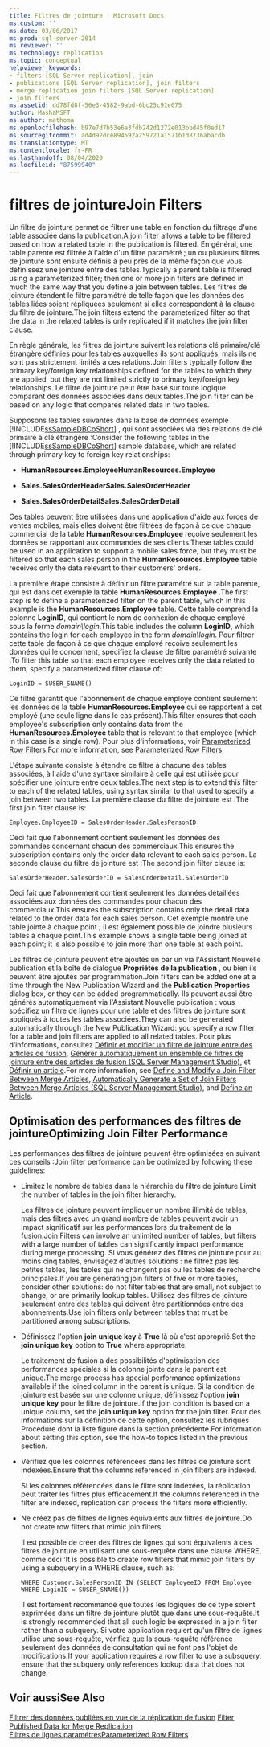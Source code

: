```yaml
---
title: Filtres de jointure | Microsoft Docs
ms.custom: ''
ms.date: 03/06/2017
ms.prod: sql-server-2014
ms.reviewer: ''
ms.technology: replication
ms.topic: conceptual
helpviewer_keywords:
- filters [SQL Server replication], join
- publications [SQL Server replication], join filters
- merge replication join filters [SQL Server replication]
- join filters
ms.assetid: dd78fd8f-56e3-4582-9abd-6bc25c91e075
author: MashaMSFT
ms.author: mathoma
ms.openlocfilehash: b97e7d7b53e6a3fdb242d1272e013bbd45f0ed17
ms.sourcegitcommit: ad4d92dce894592a259721a1571b1d8736abacdb
ms.translationtype: MT
ms.contentlocale: fr-FR
ms.lasthandoff: 08/04/2020
ms.locfileid: "87599940"
---
```

# <a name="join-filters"></a><span data-ttu-id="a33c5-102">filtres de jointure</span><span class="sxs-lookup"><span data-stu-id="a33c5-102">Join Filters</span></span>
  <span data-ttu-id="a33c5-103">Un filtre de jointure permet de filtrer une table en fonction du filtrage d'une table associée dans la publication.</span><span class="sxs-lookup"><span data-stu-id="a33c5-103">A join filter allows a table to be filtered based on how a related table in the publication is filtered.</span></span> <span data-ttu-id="a33c5-104">En général, une table parente est filtrée à l'aide d'un filtre paramétré ; un ou plusieurs filtres de jointure sont ensuite définis à peu près de la même façon que vous définissez une jointure entre des tables.</span><span class="sxs-lookup"><span data-stu-id="a33c5-104">Typically a parent table is filtered using a parameterized filter; then one or more join filters are defined in much the same way that you define a join between tables.</span></span> <span data-ttu-id="a33c5-105">Les filtres de jointure étendent le filtre paramétré de telle façon que les données des tables liées soient répliquées seulement si elles correspondent à la clause du filtre de jointure.</span><span class="sxs-lookup"><span data-stu-id="a33c5-105">The join filters extend the parameterized filter so that the data in the related tables is only replicated if it matches the join filter clause.</span></span>  
  
 <span data-ttu-id="a33c5-106">En règle générale, les filtres de jointure suivent les relations clé primaire/clé étrangère définies pour les tables auxquelles ils sont appliqués, mais ils ne sont pas strictement limités à ces relations.</span><span class="sxs-lookup"><span data-stu-id="a33c5-106">Join filters typically follow the primary key/foreign key relationships defined for the tables to which they are applied, but they are not limited strictly to primary key/foreign key relationships.</span></span> <span data-ttu-id="a33c5-107">Le filtre de jointure peut être basé sur toute logique comparant des données associées dans deux tables.</span><span class="sxs-lookup"><span data-stu-id="a33c5-107">The join filter can be based on any logic that compares related data in two tables.</span></span>  
  
 <span data-ttu-id="a33c5-108">Supposons les tables suivantes dans la base de données exemple [!INCLUDE[ssSampleDBCoShort](../../../includes/sssampledbcoshort-md.md)] , qui sont associées via des relations de clé primaire à clé étrangère :</span><span class="sxs-lookup"><span data-stu-id="a33c5-108">Consider the following tables in the [!INCLUDE[ssSampleDBCoShort](../../../includes/sssampledbcoshort-md.md)] sample database, which are related through primary key to foreign key relationships:</span></span>  
  
-   <span data-ttu-id="a33c5-109">**HumanResources.Employee**</span><span class="sxs-lookup"><span data-stu-id="a33c5-109">**HumanResources.Employee**</span></span>  
  
-   <span data-ttu-id="a33c5-110">**Sales.SalesOrderHeader**</span><span class="sxs-lookup"><span data-stu-id="a33c5-110">**Sales.SalesOrderHeader**</span></span>  
  
-   <span data-ttu-id="a33c5-111">**Sales.SalesOrderDetail**</span><span class="sxs-lookup"><span data-stu-id="a33c5-111">**Sales.SalesOrderDetail**</span></span>  
  
 <span data-ttu-id="a33c5-112">Ces tables peuvent être utilisées dans une application d'aide aux forces de ventes mobiles, mais elles doivent être filtrées de façon à ce que chaque commercial de la table **HumanResources.Employee** reçoive seulement les données se rapportant aux commandes de ses clients.</span><span class="sxs-lookup"><span data-stu-id="a33c5-112">These tables could be used in an application to support a mobile sales force, but they must be filtered so that each sales person in the **HumanResources.Employee** table receives only the data relevant to their customers' orders.</span></span>  
  
 <span data-ttu-id="a33c5-113">La première étape consiste à définir un filtre paramétré sur la table parente, qui est dans cet exemple la table **HumanResources.Employee** .</span><span class="sxs-lookup"><span data-stu-id="a33c5-113">The first step is to define a parameterized filter on the parent table, which in this example is the **HumanResources.Employee** table.</span></span> <span data-ttu-id="a33c5-114">Cette table comprend la colonne **LoginID**, qui contient le nom de connexion de chaque employé sous la forme *domain\login*.</span><span class="sxs-lookup"><span data-stu-id="a33c5-114">This table includes the column **LoginID**, which contains the login for each employee in the form *domain\login*.</span></span> <span data-ttu-id="a33c5-115">Pour filtrer cette table de façon à ce que chaque employé reçoive seulement les données qui le concernent, spécifiez la clause de filtre paramétré suivante :</span><span class="sxs-lookup"><span data-stu-id="a33c5-115">To filter this table so that each employee receives only the data related to them, specify a parameterized filter clause of:</span></span>  
  
```  
LoginID = SUSER_SNAME()  
```  
  
 <span data-ttu-id="a33c5-116">Ce filtre garantit que l'abonnement de chaque employé contient seulement les données de la table **HumanResources.Employee** qui se rapportent à cet employé (une seule ligne dans le cas présent).</span><span class="sxs-lookup"><span data-stu-id="a33c5-116">This filter ensures that each employee's subscription only contains data from the **HumanResources.Employee** table that is relevant to that employee (which in this case is a single row).</span></span> <span data-ttu-id="a33c5-117">Pour plus d'informations, voir [Parameterized Row Filters](parameterized-filters-parameterized-row-filters.md).</span><span class="sxs-lookup"><span data-stu-id="a33c5-117">For more information, see [Parameterized Row Filters](parameterized-filters-parameterized-row-filters.md).</span></span>  
  
 <span data-ttu-id="a33c5-118">L'étape suivante consiste à étendre ce filtre à chacune des tables associées, à l'aide d'une syntaxe similaire à celle qui est utilisée pour spécifier une jointure entre deux tables.</span><span class="sxs-lookup"><span data-stu-id="a33c5-118">The next step is to extend this filter to each of the related tables, using syntax similar to that used to specify a join between two tables.</span></span> <span data-ttu-id="a33c5-119">La première clause du filtre de jointure est :</span><span class="sxs-lookup"><span data-stu-id="a33c5-119">The first join filter clause is:</span></span>  
  
```  
Employee.EmployeeID = SalesOrderHeader.SalesPersonID  
```  
  
 <span data-ttu-id="a33c5-120">Ceci fait que l'abonnement contient seulement les données des commandes concernant chacun des commerciaux.</span><span class="sxs-lookup"><span data-stu-id="a33c5-120">This ensures the subscription contains only the order data relevant to each sales person.</span></span> <span data-ttu-id="a33c5-121">La seconde clause du filtre de jointure est :</span><span class="sxs-lookup"><span data-stu-id="a33c5-121">The second join filter clause is:</span></span>  
  
```  
SalesOrderHeader.SalesOrderID = SalesOrderDetail.SalesOrderID  
```  
  
 <span data-ttu-id="a33c5-122">Ceci fait que l'abonnement contient seulement les données détaillées associées aux données des commandes pour chacun des commerciaux.</span><span class="sxs-lookup"><span data-stu-id="a33c5-122">This ensures the subscription contains only the detail data related to the order data for each sales person.</span></span> <span data-ttu-id="a33c5-123">Cet exemple montre une table jointe à chaque point ; il est également possible de joindre plusieurs tables à chaque point.</span><span class="sxs-lookup"><span data-stu-id="a33c5-123">This example shows a single table being joined at each point; it is also possible to join more than one table at each point.</span></span>  
  
 <span data-ttu-id="a33c5-124">Les filtres de jointure peuvent être ajoutés un par un via l'Assistant Nouvelle publication et la boîte de dialogue **Propriétés de la publication** , ou bien ils peuvent être ajoutés par programmation.</span><span class="sxs-lookup"><span data-stu-id="a33c5-124">Join filters can be added one at a time through the New Publication Wizard and the **Publication Properties** dialog box, or they can be added programmatically.</span></span> <span data-ttu-id="a33c5-125">Ils peuvent aussi être générés automatiquement via l'Assistant Nouvelle publication : vous spécifiez un filtre de lignes pour une table et des filtres de jointure sont appliqués à toutes les tables associées.</span><span class="sxs-lookup"><span data-stu-id="a33c5-125">They can also be generated automatically through the New Publication Wizard: you specify a row filter for a table and join filters are applied to all related tables.</span></span> <span data-ttu-id="a33c5-126">Pour plus d’informations, consultez [Définir et modifier un filtre de jointure entre des articles de fusion](../publish/define-and-modify-a-join-filter-between-merge-articles.md), [Générer automatiquement un ensemble de filtres de jointure entre des articles de fusion &#40;SQL Server Management Studio&#41;](../publish/automatically-generate-join-filters-between-merge-articles.md), et [Définir un article](../publish/define-an-article.md).</span><span class="sxs-lookup"><span data-stu-id="a33c5-126">For more information, see [Define and Modify a Join Filter Between Merge Articles](../publish/define-and-modify-a-join-filter-between-merge-articles.md), [Automatically Generate a Set of Join Filters Between Merge Articles &#40;SQL Server Management Studio&#41;](../publish/automatically-generate-join-filters-between-merge-articles.md), and [Define an Article](../publish/define-an-article.md).</span></span>  
  
## <a name="optimizing-join-filter-performance"></a><span data-ttu-id="a33c5-127">Optimisation des performances des filtres de jointure</span><span class="sxs-lookup"><span data-stu-id="a33c5-127">Optimizing Join Filter Performance</span></span>  
 <span data-ttu-id="a33c5-128">Les performances des filtres de jointure peuvent être optimisées en suivant ces conseils :</span><span class="sxs-lookup"><span data-stu-id="a33c5-128">Join filter performance can be optimized by following these guidelines:</span></span>  
  
-   <span data-ttu-id="a33c5-129">Limitez le nombre de tables dans la hiérarchie du filtre de jointure.</span><span class="sxs-lookup"><span data-stu-id="a33c5-129">Limit the number of tables in the join filter hierarchy.</span></span>  
  
     <span data-ttu-id="a33c5-130">Les filtres de jointure peuvent impliquer un nombre illimité de tables, mais des filtres avec un grand nombre de tables peuvent avoir un impact significatif sur les performances lors du traitement de la fusion.</span><span class="sxs-lookup"><span data-stu-id="a33c5-130">Join Filters can involve an unlimited number of tables, but filters with a large number of tables can significantly impact performance during merge processing.</span></span> <span data-ttu-id="a33c5-131">Si vous générez des filtres de jointure pour au moins cinq tables, envisagez d'autres solutions : ne filtrez pas les petites tables, les tables qui ne changent pas ou les tables de recherche principales.</span><span class="sxs-lookup"><span data-stu-id="a33c5-131">If you are generating join filters of five or more tables, consider other solutions: do not filter tables that are small, not subject to change, or are primarily lookup tables.</span></span> <span data-ttu-id="a33c5-132">Utilisez des filtres de jointure seulement entre des tables qui doivent être partitionnées entre des abonnements.</span><span class="sxs-lookup"><span data-stu-id="a33c5-132">Use join filters only between tables that must be partitioned among subscriptions.</span></span>  
  
-   <span data-ttu-id="a33c5-133">Définissez l'option **join unique key** à **True** là où c'est approprié.</span><span class="sxs-lookup"><span data-stu-id="a33c5-133">Set the **join unique key** option to **True** where appropriate.</span></span>  
  
     <span data-ttu-id="a33c5-134">Le traitement de fusion a des possibilités d'optimisation des performances spéciales si la colonne jointe dans le parent est unique.</span><span class="sxs-lookup"><span data-stu-id="a33c5-134">The merge process has special performance optimizations available if the joined column in the parent is unique.</span></span> <span data-ttu-id="a33c5-135">Si la condition de jointure est basée sur une colonne unique, définissez l'option **join unique key** pour le filtre de jointure.</span><span class="sxs-lookup"><span data-stu-id="a33c5-135">If the join condition is based on a unique column, set the **join unique key** option for the join filter.</span></span> <span data-ttu-id="a33c5-136">Pour des informations sur la définition de cette option, consultez les rubriques Procédure dont la liste figure dans la section précédente.</span><span class="sxs-lookup"><span data-stu-id="a33c5-136">For information about setting this option, see the how-to topics listed in the previous section.</span></span>  
  
-   <span data-ttu-id="a33c5-137">Vérifiez que les colonnes référencées dans les filtres de jointure sont indexées.</span><span class="sxs-lookup"><span data-stu-id="a33c5-137">Ensure that the columns referenced in join filters are indexed.</span></span>  
  
     <span data-ttu-id="a33c5-138">Si les colonnes référencées dans le filtre sont indexées, la réplication peut traiter les filtres plus efficacement.</span><span class="sxs-lookup"><span data-stu-id="a33c5-138">If the columns referenced in the filter are indexed, replication can process the filters more efficiently.</span></span>  
  
-   <span data-ttu-id="a33c5-139">Ne créez pas de filtres de lignes équivalents aux filtres de jointure.</span><span class="sxs-lookup"><span data-stu-id="a33c5-139">Do not create row filters that mimic join filters.</span></span>  
  
     <span data-ttu-id="a33c5-140">Il est possible de créer des filtres de lignes qui sont équivalents à des filtres de jointure en utilisant une sous-requête dans une clause WHERE, comme ceci :</span><span class="sxs-lookup"><span data-stu-id="a33c5-140">It is possible to create row filters that mimic join filters by using a subquery in a WHERE clause, such as:</span></span>  
  
    ```  
    WHERE Customer.SalesPersonID IN (SELECT EmployeeID FROM Employee WHERE LoginID = SUSER_SNAME())   
    ```  
  
     <span data-ttu-id="a33c5-141">Il est fortement recommandé que toutes les logiques de ce type soient exprimées dans un filtre de jointure plutôt que dans une sous-requête.</span><span class="sxs-lookup"><span data-stu-id="a33c5-141">It is strongly recommended that all such logic be expressed in a join filter rather than a subquery.</span></span> <span data-ttu-id="a33c5-142">Si votre application requiert qu'un filtre de lignes utilise une sous-requête, vérifiez que la sous-requête référence seulement des données de consultation qui ne font pas l'objet de modifications.</span><span class="sxs-lookup"><span data-stu-id="a33c5-142">If your application requires a row filter to use a subsquery, ensure that the subquery only references lookup data that does not change.</span></span>  
  
## <a name="see-also"></a><span data-ttu-id="a33c5-143">Voir aussi</span><span class="sxs-lookup"><span data-stu-id="a33c5-143">See Also</span></span>  
 <span data-ttu-id="a33c5-144">[Filtrer des données publiées en vue de la réplication de fusion](filter-published-data-for-merge-replication.md) </span><span class="sxs-lookup"><span data-stu-id="a33c5-144">[Filter Published Data for Merge Replication](filter-published-data-for-merge-replication.md) </span></span>  
 [<span data-ttu-id="a33c5-145">Filtres de lignes paramétrés</span><span class="sxs-lookup"><span data-stu-id="a33c5-145">Parameterized Row Filters</span></span>](parameterized-filters-parameterized-row-filters.md)  
  
  
